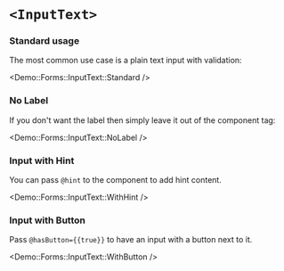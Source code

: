 # `<InputText>`

### Standard usage

The most common use case is a plain text input with validation:

<Demo::Forms::InputText::Standard />

### No Label

If you don't want the label then simply leave it out of the component tag:

<Demo::Forms::InputText::NoLabel />

### Input with Hint

You can pass `@hint` to the component to add hint content.

<Demo::Forms::InputText::WithHint />

### Input with Button

Pass `@hasButton={{true}}` to have an input with a button next to it.

<Demo::Forms::InputText::WithButton />
